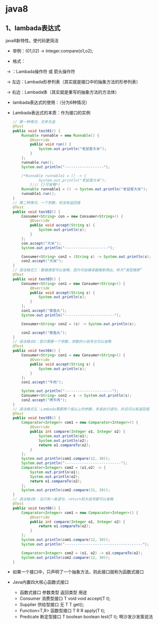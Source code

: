 # java8

## 1、lambada表达式

java8新特性。使代码更简洁

- 举例：(01,02) -> Integer.compare(o1,o2);

- 格式：

​	-> ：Lambada操作符 或 箭头操作符

​	-> 左边：Lambada形参列表（其实就是接口中的抽象方法的形参列表）

​	-> 右边：Lambada体（其实就是重写的抽象方法的方法体）

- lambada表达式的使用：（分为6种情况）

- Lambada表达式的本质：作为接口的实例

  ```java
  // 第一种情况，无参无返
  @Test
  public void test01() {
      Runnable runnable = new Runnable() {
          @Override
          public void run() {
              System.out.println("老鼠爱大米");
          }
      };
      runnable.run();
      System.out.println("------------------");
  
      /*Runnable runnable1 = () -> {
              System.out.println("老鼠爱大米");
          };// {}可省略*/
      Runnable runnable1 = () -> System.out.println("老鼠爱大米");
      runnable1.run();
  }
  // 第二种情况，一个参数，但没有返回值
  @Test
  public void test02() {
      Consumer<String> con = new Consumer<String>() {
          @Override
          public void accept(String s) {
              System.out.println(s);
          }
      };
      con.accept("大米");
      System.out.println("--------------------");
  
      Consumer<String> con2 = (String s) -> System.out.println(s);
      con2.accept("大米");
  }
  // 语法格式三：数据类型可以省略，因为可由编译器推断得出，称为“类型推断”
  @Test
  public void test03() {
      Consumer<String> con1 = new Consumer<String>() {
          @Override
          public void accept(String s) {
              System.out.println(s);
          }
      };
      con1.accept("章鱼丸");
      System.out.println("-----------------------");
  
      Consumer<String> con2 = (s) -> System.out.println(s);
  
      con2.accept("章鱼丸");
  }
  // 语法格式4：若只需要一个参数，参数的小括号也可以省略
  @Test
  public void test04() {
      Consumer<String> con1 = new Consumer<String>() {
          @Override
          public void accept(String s) {
              System.out.println(s);
          }
      };
      con1.accept("牛肉");
  
      System.out.println("----------------------");
      Consumer<String> con2 = s -> System.out.println(s);
      con2.accept("烤牛肉");
  }
  // 语法格式五：Lambada需要两个或以上的参数，多条执行语句，并且可以有返回值
  @Test
  public void test05() {
      Comparator<Integer> com1 = new Comparator<Integer>() {
          @Override
          public int compare(Integer o1, Integer o2) {
              System.out.println(o1);
              System.out.println(o2);
              return o1.compareTo(o2);
          }
      };
      System.out.println(com1.compare(12, 30));
      System.out.println("--------------------------");
      Comparator<Integer> com2 = (o1,o2) -> {
          System.out.println(o1);
          System.out.println(o2);
          return o1.compareTo(o2);
      };
      System.out.println(com2.compare(31, 20));
  }
  // 语法格式6：当只有一条语句，return和大括号都可以省略
  @Test
  public void test06() {
      Comparator<Integer> com1 = new Comparator<Integer>() {
          @Override
          public int compare(Integer o1, Integer o2) {
              return o1.compareTo(o2);
          }
      };
      System.out.println(com1.compare(12, 30));
      System.out.println("------------------------------------");
  
      Comparator<Integer> com2 = (o1, o2) -> o1.compareTo(o2);
      System.out.println(com2.compare(12, 30));
  }
  ```

- 如果一个接口中，只声明了一个抽象方法，则此接口就称为函数式接口

- Java内置四大核心函数式接口
  - 函数式接口									参数类型			返回类型			用途
  - Consumer<T> 消费型接口                T                       void              void accept(T t);
  - Supplier<T> 供给型接口                   无                        T                  T get();
  - Function<T,R> 函数型接口                T                         R                  R apply(T t);
  - Predicate<T> 断定型接口                  T                    boolean          boolean test(T t);
啊沙发沙发案说法